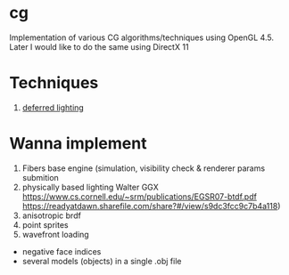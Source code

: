 # cg
Implementation of various CG algorithms/techniques using OpenGL 4.5.
Later I would like to do the same using DirectX 11

# Techniques
1. [deferred lighting](/src/technique/deferred_lighting/)

# Wanna implement
1. Fibers base engine (simulation, visibility check & renderer params submition
2. physically based lighting
	Walter GGX https://www.cs.cornell.edu/~srm/publications/EGSR07-btdf.pdf
	https://readyatdawn.sharefile.com/share?#/view/s9dc3fcc9c7b4a118)
3. anisotropic brdf
4. point sprites
5. wavefront loading
- negative face indices
- several models (objects) in a single .obj file

